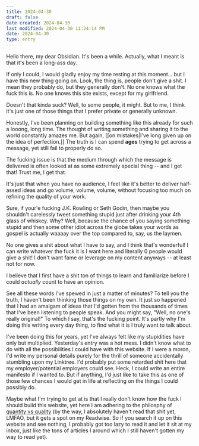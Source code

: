 ```yaml
---
title: 2024-04-30
draft: false
date created: 2024-04-30
last modified: 2024-04-30 11:24:14 PM
date: 2024-04-30
type: entry
---
```

Hello there, my dear Obsidian. It's been a while. Actually, what I meant is that it's been a long-ass day.

If only I could, I would gladly enjoy my time resting at this moment... but I have this new thing going on. Look, the thing is, people don't give a shit. I mean they probably do, but they generally don't. No one knows what the fuck this is. No one knows this site exists, except for my girlfriend.

Doesn't that kinda suck? Well, to some people, it might. But to me, I think it's just one of those things that I prefer private or generally unknown.

Honestly, I've been planning on building something like this already for such a looong, long time. The thought of writing something and sharing it to the world constantly amazes me. But again, [[on mistakes|I've long given up on the idea of perfection.]] The truth is I can spend **ages** trying to get across a message, yet still fail to properly do so.

The fucking issue is that the medium through which the message is delivered is often looked at as some extremely special thing -- and I get that! Trust me, I get that.

It's just that when you have no audience, I feel like it's better to deliver half-assed ideas and go volume, volume, volume, without focusing too much on refining the quality of your work.

Sure, if your'e fucking J.K. Rowling or Seth Godin, then maybe you shouldn't carelessly tweet something stupid just after drinking your 4th glass of whiskey. Why? Well, because the chance of you saying something stupid and then some other idiot across the globe takes your words as gospel is actually waaaay over the top compared to, say, us the laymen.

No one gives a shit about what I have to say, and I think that's wonderful! I can write whatever the fuck it is I want here and literally 0 people would give a shit! I don't want fame or leverage on my content anyways -- at least not for now.

I believe that I first have a shit ton of things to learn and familiarize before I could *actually* count to have an opinion.

See all these words I've spewed in just a matter of minutes? To tell you the truth, I haven't been thinking those things on my own. It just so happened that I had an amalgam of ideas that I'd gotten from the thousands of times that I've been listening to people speak. And you might say, "Well, no one's really original!" To which I say, that's the fucking point. It's partly why I'm doing this writing every day thing, to find what it is I truly want to talk about.

I've been doing this for years, yet I've always felt like my stupidities have only but multiplied. Yesterday's entry was a hot mess. I didn't know what to do with all the possibilities I could have with this website. If I were a moron, I'd write my personal details purely for the thrill of someone accidentally stumbling upon my Linktree. I'd probably put some retarded shit here that my employer/potential employers could see. Heck, I could write an entire manifesto if I wanted to. But if anything, I'd just like to take this as one of those few chances I would get in life at reflecting on the things I could possibly do.

Maybe what I'm trying to get at is that I really don't know how the fuck I should build this website, yet here I am adhering to the philosphy of [quantity vs quality](https://aliabdaal.com/newsletter/quantity-over-quality/) (by the way, I absolutely haven't read that shit yet, LMFAO, but it gets a spot on my Readwise. So if you search it up on this website and see nothing, I probably got too lazy to read it and let it sit at my inbox, just like the tons of articles I around which I still haven't gotten my way to read yet).